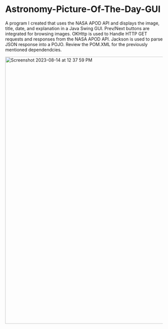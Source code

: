 # Astronomy-Picture-Of-The-Day-GUI
A program I created that uses the NASA APOD API and displays the image, title, date, and explanation in a Java Swing GUI.  Prev/Next buttons are integrated for browsing images.
OKHttp is used to Handle HTTP GET requests and responses from the NASA APOD API.
Jackson is used to parse JSON response into a POJO.
Review the POM.XML for the previously mentioned dependendcies.

<img width="853" alt="Screenshot 2023-08-14 at 12 37 59 PM" src="https://github.com/MichaelBHerman/Astronomy-Picture-Of-The-Day-GUI/assets/89651714/ae5a77d7-5d7f-4a60-9028-36f011656951">
